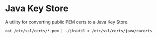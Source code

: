 # Java Key Store

A utility for converting public PEM certs to a Java Key Store.

    cat /etc/ssl/certs/*.pem | ./jksutil > /etc/ssl/certs/java/cacerts
